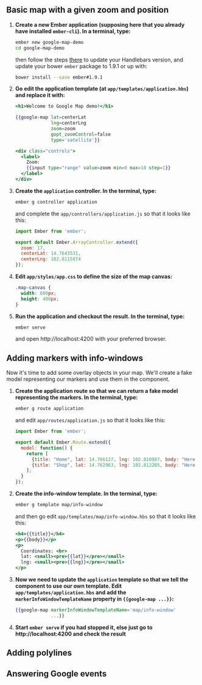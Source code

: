 ## Basic map with a given zoom and position

1. **Create a new Ember application (supposing here that you already have installed `ember-cli`). In a terminal, type:**

    ```bash
    ember new google-map-demo
    cd google-map-demo
    ```

    then follow the steps [there](http://emberjs.com/blog/2014/12/08/ember-1-9-0-released.html#toc_handlebars-2-0) to update your Handlebars version, and update your bower `ember` package to 1.9.1 or up with:

    ```bash
    bower install --save ember#1.9.1
    ```

2. **Go edit the application template (at `app/templates/application.hbs`) and replace it with:**

    ```handlebars
    <h1>Welcome to Google Map demo!</h1>

    {{google-map lat=centerLat
                 lng=centerLng
                 zoom=zoom
                 gopt_zoomControl=false
                 type='satellite'}}

    <div class="controls">
      <label>
        Zoom:
        {{input type="range" value=zoom min=0 max=18 step=1}}
      </label>
    </div>
    ```

3. **Create the `application` controller. In the terminal, type:**

    ```bash
    ember g controller application
    ```

    and complete the `app/controllers/application.js` so that it looks like this:

    ```js
    import Ember from 'ember';

    export default Ember.ArrayController.extend({
      zoom: 17,
      centerLat: 14.7643531,
      centerLng: 102.8115874
    });
    ```

4. **Edit `app/styles/app.css` to define the size of the map canvas:**

    ```css
    .map-canvas {
      width: 600px;
      height: 400px;
    }
    ```

5. **Run the application and checkout the result. In the terminal, type:**

    ```bash
    ember serve
    ```

    and open http://localhost:4200 with your preferred browser.

## Adding markers with info-windows

Now it's time to add some overlay objects in your map. We'll create a fake model representing our markers and use them in the component.

1. **Create the application route so that we can return a fake model representing the markers. In the terminal, type:**

    ```bash
    ember g route application
    ```

    and edit `app/routes/application.js` so that it looks like this:

    ```js
    import Ember from 'ember';

    export default Ember.Route.extend({
      model: function() {
        return [
          {title: "Home", lat: 14.766127, lng: 102.810987, body: "Here is B&H's home"},
          {title: "Shop", lat: 14.762963, lng: 102.812285, body: "Here is B&H's shop!"}
        ];
      }
    });
    ```

2. **Create the info-window template. In the terminal, type:**

    ```bash
    ember g template map/info-window
    ```

    and then go edit `app/templates/map/info-window.hbs` so that it looks like this:

    ```handlebars
    <h4>{{title}}</h4>
    <p>{{body}}</p>
    <p>
      Coordinates: <br>
      lat: <small><pre>{{lat}}</pre></small>
      lng: <small><pre>{{lng}}</pre></small>
    </p>
    ```

3. **Now we need to update the `application` template so that we tell the component to use our own template. Edit `app/templates/application.hbs` and add the `markerInfoWindowTemplateName` property in `{{google-map ...}}`:**

    ```handlebars
    {{google-map markerInfoWindowTemplateName='map/info-window'
                 ...}}
    ```

4. **Start `ember serve` if you had stopped it, else just go to http://localhost:4200 and check the result**

## Adding polylines

## Answering Google events
